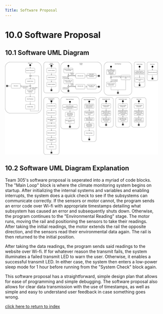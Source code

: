 ```yaml
---
Title: Software Proposal
---
```


# 10.0 Software Proposal 
## 10.1 Software UML Diagram

![Figure 1: Software Proposal Diagram](/photos/SoftwareProposal.jpg "Figure 10a: Software Proposal UML Diagram.")

## 10.2 Software UML Diagram Explanation
Team 305's software proposal is seperated into a myriad of code blocks. The "Main Loop" block is where the climate monitoring system begins on startup. After initializing the internal systems and variables and enabling interrupts, the system does a quick check to see if the subsystems can communicate correctly. If the sensors or motor cannot, the program sends an error code over Wi-fi with appropriate timestamps detailing what subsystem has caused an error and subsequently shuts down. Otherwise, the program continues to the "Environmental Reading" stage. The motor runs, moving the rail and positioning the sensors to take their readings. After taking the initial readings, the motor extends the rail the opposite direction, and the sensors read their environmental data again. The rail is then returned to the initial position. 

After taking the data readings, the program sends said readings to the website over Wi-fi. If for whatever reason the transmit fails, the system illuminates a failed transmit LED to warn the user. Otherwise, it enables a successful transmit LED. In either case, the system then enters a low-power sleep mode for 1 hour before running from the "System Check" block again.

This software proposal has a straightforward, simple design plan that allows for ease of programming and simple debugging. The software proposal also allows for clear data transmission with the use of timestamps, as well as simple and easy to understand user feedback in case something goes wrong.

[click here to return to index](/index)
